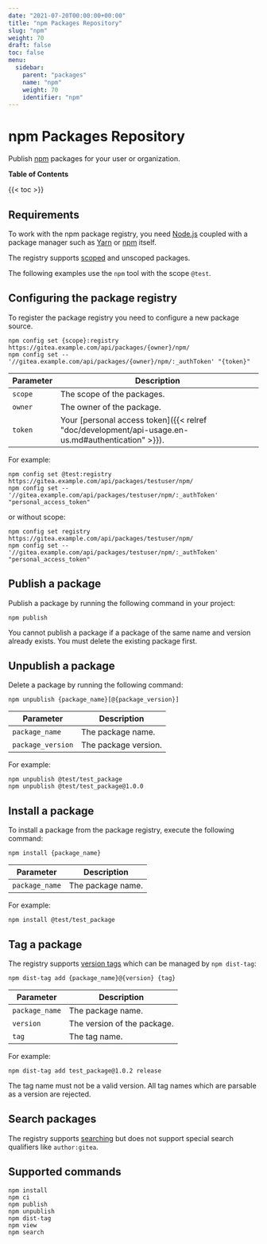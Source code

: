 ```yaml
---
date: "2021-07-20T00:00:00+00:00"
title: "npm Packages Repository"
slug: "npm"
weight: 70
draft: false
toc: false
menu:
  sidebar:
    parent: "packages"
    name: "npm"
    weight: 70
    identifier: "npm"
---
```


# npm Packages Repository

Publish [npm](https://www.npmjs.com/) packages for your user or organization.

**Table of Contents**

{{< toc >}}

## Requirements

To work with the npm package registry, you need [Node.js](https://nodejs.org/en/download/) coupled with a package manager such as [Yarn](https://classic.yarnpkg.com/en/docs/install) or [npm](https://docs.npmjs.com/downloading-and-installing-node-js-and-npm/) itself.

The registry supports [scoped](https://docs.npmjs.com/misc/scope/) and unscoped packages.

The following examples use the `npm` tool with the scope `@test`.

## Configuring the package registry

To register the package registry you need to configure a new package source.

```shell
npm config set {scope}:registry https://gitea.example.com/api/packages/{owner}/npm/
npm config set -- '//gitea.example.com/api/packages/{owner}/npm/:_authToken' "{token}"
```

| Parameter    | Description |
| ------------ | ----------- |
| `scope`      | The scope of the packages. |
| `owner`      | The owner of the package. |
| `token`      | Your [personal access token]({{< relref "doc/development/api-usage.en-us.md#authentication" >}}). |

For example:

```shell
npm config set @test:registry https://gitea.example.com/api/packages/testuser/npm/
npm config set -- '//gitea.example.com/api/packages/testuser/npm/:_authToken' "personal_access_token"
```

or without scope:

```shell
npm config set registry https://gitea.example.com/api/packages/testuser/npm/
npm config set -- '//gitea.example.com/api/packages/testuser/npm/:_authToken' "personal_access_token"
```

## Publish a package

Publish a package by running the following command in your project:

```shell
npm publish
```

You cannot publish a package if a package of the same name and version already exists. You must delete the existing package first.

## Unpublish a package

Delete a package by running the following command:

```shell
npm unpublish {package_name}[@{package_version}]
```

| Parameter         | Description |
| ----------------- | ----------- |
| `package_name`    | The package name. |
| `package_version` | The package version. |

For example:

```shell
npm unpublish @test/test_package
npm unpublish @test/test_package@1.0.0
```

## Install a package

To install a package from the package registry, execute the following command:

```shell
npm install {package_name}
```

| Parameter      | Description |
| -------------- | ----------- |
| `package_name` | The package name. |

For example:

```shell
npm install @test/test_package
```

## Tag a package

The registry supports [version tags](https://docs.npmjs.com/adding-dist-tags-to-packages/) which can be managed by `npm dist-tag`:

```shell
npm dist-tag add {package_name}@{version} {tag}
```

| Parameter      | Description |
| -------------- | ----------- |
| `package_name` | The package name. |
| `version`      | The version of the package. |
| `tag`          | The tag name. |

For example:

```shell
npm dist-tag add test_package@1.0.2 release
```

The tag name must not be a valid version. All tag names which are parsable as a version are rejected.

## Search packages

The registry supports [searching](https://docs.npmjs.com/cli/v7/commands/npm-search/) but does not support special search qualifiers like `author:gitea`.

## Supported commands

```
npm install
npm ci
npm publish
npm unpublish
npm dist-tag
npm view
npm search
```
